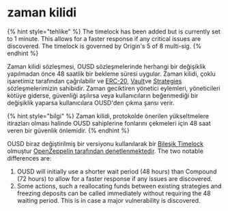# zaman kilidi

{% hint style="tehlike" %}
The timelock has been added but is currently set to 1 minute. This allows for a faster response if any critical issues are discovered. The timelock is governed by Origin's 5 of 8 multi-sig.
{% endhint %}

Zaman kilidi sözleşmesi, OUSD sözleşmelerinde herhangi bir değişiklik yapılmadan önce 48 saatlik bir bekleme süresi uygular. Zaman kilidi, çoklu işaretimiz tarafından çağrılabilir ve [ERC-20](../architecture.md), [Vault](vault.md)ve [Strategies](strategies.md) sözleşmelerimizin sahibidir. Zaman geciktiren yönetici eylemleri, yöneticileri kötüye giderse, güvenliği aşılırsa veya kullanıcıların beğenmediği bir değişiklik yaparsa kullanıcılara OUSD'den çıkma şansı verir.

{% hint style="bilgi" %}
Zaman kilidi, protokolde önerilen yükseltmelere itirazları olması halinde OUSD sahiplerine fonlarını çekmeleri için 48 saat veren bir güvenlik önlemidir.
{% endhint %}

OUSD biraz değiştirilmiş bir versiyonu kullanılarak bir [Bileşik Timelock](https://compound.finance/docs/governance) olmuştur [OpenZeppelin tarafından denetlenmektedir](https://blog.openzeppelin.com/compound-finance-patch-audit/). The two notable differences are:

1. OUSD will initially use a shorter wait period (48 hours) than Compound (72 hours) to allow for a faster response if any issues are discovered.
2. Some actions, such a reallocating funds between existing strategies and freezing deposits can be called immediately without requiring the 48 waiting period. This is in case a major vulnerability is discovered.



